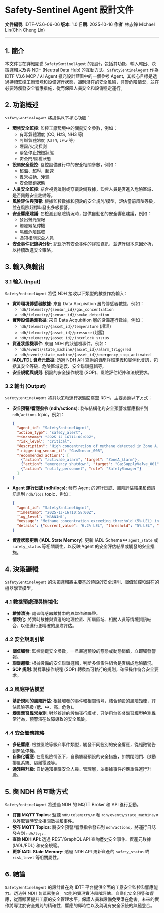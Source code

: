 # Safety-Sentinel Agent 設計文件

**文件編號**: IDTF-V3.6-06-06
**版本**: 1.0
**日期**: 2025-10-16
**作者**: 林志錚 Michael Lin(Chih Cheng Lin)

---

## 1. 簡介

本文件旨在詳細闡述 `SafetySentinelAgent` 的設計，包括其功能、輸入輸出、決策邏輯以及與 NDH (Neutral Data Hub) 的互動方式。`SafetySentinelAgent` 作為 IDTF V3.6 MCP / AI Agent 擴充設計藍圖中的一個參考 Agent，其核心目標是透過持續監控工廠環境和設備運行狀態，識別潛在的安全風險，預警危險情況，並在必要時觸發安全響應措施，從而保障人員安全和設備穩定運行。

## 2. 功能概述

`SafetySentinelAgent` 將提供以下核心功能：

*   **環境安全監控**: 監控工廠環境中的關鍵安全參數，例如：
    *   有毒氣體濃度 (CO, H2S, NH3 等)
    *   可燃氣體濃度 (CH4, LPG 等)
    *   煙霧/火災探測
    *   緊急停止按鈕狀態
    *   安全門/圍欄狀態
*   **設備安全監控**: 監控設備運行中的安全相關參數，例如：
    *   超溫、超壓、超速
    *   異常振動、洩漏
    *   安全聯鎖狀態
*   **人員安全監控**: 結合視覺識別或穿戴設備數據，監控人員是否進入危險區域、是否佩戴安全設備等。
*   **風險評估與預警**: 根據監控數據和預設的安全規則/模型，評估當前風險等級，並在風險超標時發出多級預警。
*   **安全響應建議**: 在檢測到危險情況時，提供自動化的安全響應建議，例如：
    *   發出聲光警報
    *   觸發緊急停機
    *   隔離危險區域
    *   通知相關安全人員
*   **安全事件記錄與分析**: 記錄所有安全事件的詳細資訊，並進行根本原因分析，以持續改進安全策略。

## 3. 輸入與輸出

### 3.1 輸入 (Input)

`SafetySentinelAgent` 將從 NDH 接收以下類型的數據作為輸入：

*   **實時環境傳感器數據**: 來自 Data Acquisition 層的傳感器數據，例如：
    *   `ndh/telemetry/{sensor_id}/gas_concentration`
    *   `ndh/telemetry/{sensor_id}/smoke_detection`
*   **實時設備遙測數據**: 來自 Data Acquisition 層的設備運行數據，例如：
    *   `ndh/telemetry/{asset_id}/temperature` (超溫)
    *   `ndh/telemetry/{asset_id}/pressure` (超壓)
    *   `ndh/telemetry/{asset_id}/interlock_status`
*   **資產狀態機事件**: 來自 NDH 的狀態機事件，例如：
    *   `ndh/events/state_machine/{asset_id}/alarm_triggered`
    *   `ndh/events/state_machine/{asset_id}/emergency_stop_activated`
*   **IADL/FDL 資產元數據**: 透過 NDH API 查詢的資產詳細定義和實例化資訊，包括其安全等級、危險區域定義、安全聯鎖邏輯等。
*   **安全規範與規則**: 預設的安全操作規程 (SOP)、風險評估矩陣和法規要求。

### 3.2 輸出 (Output)

`SafetySentinelAgent` 將其決策和運行狀態回寫至 NDH，主要透過以下方式：

*   **安全預警/響應指令 (ndh/actions)**: 發布結構化的安全預警或響應指令到 `ndh/actions` topic，例如：
    ```json
    {
      "agent_id": "SafetySentinelAgent",
      "action_type": "safety_alert",
      "timestamp": "2025-10-16T11:00:00Z",
      "risk_level": "critical",
      "description": "High concentration of methane detected in Zone A. Recommend immediate evacuation and emergency shutdown of gas supply.",
      "triggering_sensor_id": "GasSensor_005",
      "recommended_actions": [
        {"action": "activate_alarm", "target": "ZoneA_Alarm"},
        {"action": "emergency_shutdown", "target": "GasSupplyValve_001"},
        {"action": "notify_personnel", "role": "SafetyManager"}
      ]
    }
    ```
*   **Agent 運行日誌 (ndh/logs)**: 發布 Agent 的運行日誌、風險評估結果和錯誤訊息到 `ndh/logs` topic，例如：
    ```json
    {
      "agent_id": "SafetySentinelAgent",
      "timestamp": "2025-10-16T10:58:00Z",
      "log_level": "WARNING",
      "message": "Methane concentration exceeding threshold (5% LEL) in Zone A.",
      "details": {"current_value": "6.2% LEL", "threshold": "5% LEL", "location": "Zone A"}
    }
    ```
*   **資產狀態更新 (IADL State Memory)**: 更新 IADL Schema 中 `agent_state` 或 `safety_status` 等相關屬性，以反映 Agent 的安全評估結果或觸發的安全措施。

## 4. 決策邏輯

`SafetySentinelAgent` 的決策邏輯將主要基於預設的安全規則、閾值監控和潛在的機器學習模型。

### 4.1 數據預處理與情境化

*   **數據清洗**: 處理傳感器數據中的異常值和噪聲。
*   **情境化**: 將實時數據與資產的地理位置、所屬區域、相關人員等情境資訊結合，以便進行更精確的風險評估。

### 4.2 安全規則引擎

*   **閾值觸發**: 監控關鍵安全參數，一旦超過預設的靜態或動態閾值，立即觸發警報。
*   **聯鎖邏輯**: 根據設備的安全聯鎖邏輯，判斷多個條件組合是否構成危險情況。
*   **SOP 規則**: 將標準操作規程 (SOP) 轉換為可執行的規則，確保操作符合安全要求。

### 4.3 風險評估模型

*   **基於規則的風險評估**: 根據觸發的事件和相關情境，結合預設的風險矩陣，評估風險等級 (低、中、高、危急)。
*   **機器學習異常檢測**: 對於複雜的設備運行模式，可使用無監督學習模型檢測異常行為，預警潛在故障導致的安全風險。

### 4.4 安全響應策略

*   **多級響應**: 根據風險等級和事件類型，觸發不同級別的安全響應，從輕微警告到緊急停機。
*   **自動化響應**: 在高風險情況下，自動觸發預設的安全措施，如關閉閥門、啟動排風系統、隔離電源等。
*   **通知與升級**: 自動通知相關安全人員、管理層，並根據事件的嚴重性進行升級。

## 5. 與 NDH 的互動方式

`SafetySentinelAgent` 將透過 NDH 的 MQTT Broker 和 API 進行互動。

*   **訂閱 MQTT Topics**: 監聽 `ndh/telemetry/#` 和 `ndh/events/state_machine/#` 以獲取實時安全相關數據和事件。
*   **發布 MQTT Topics**: 將安全預警/響應指令發布到 `ndh/actions`，將運行日誌發布到 `ndh/logs`。
*   **查詢 NDH API**: 透過 REST/GraphQL API 查詢歷史安全事件、資產元數據 (IADL/FDL) 和安全規範。
*   **更新 IADL State Memory**: 透過 NDH API 更新資產的 `safety_status` 或 `risk_level` 等相關屬性。

## 6. 結論

`SafetySentinelAgent` 的設計旨在為 IDTF 平台提供全面的工廠安全監控和響應能力。透過與 NDH 的緊密整合，它能夠實現實時風險評估、自動化安全預警和響應，從而顯著提升工廠的安全管理水平，保護人員和設備免受潛在危害。未來的實作將專注於安全規則的精確性、響應的即時性以及與現有安全系統的無縫整合。
